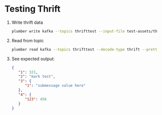 # Testing Thrift

1. Write thrift data
   ```bash
   plumber write kafka --topics thrifttest --input-file test-assets/thrift/test_message.bin
   ```
2. Read from topic
   ```bash
   plumber read kafka --topics thrifttest --decode-type thrift --pretty
   ```
3. See expected output:
   ```json
   {
      "1": 321,
      "2": "mark test",
      "3": {
         "1": "submessage value here"
      },
      "4": {
         "123": 456
      }
   }
   ```